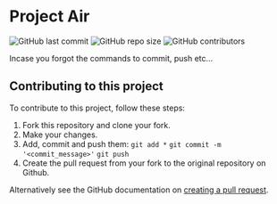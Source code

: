 # Project Air

![GitHub last commit](https://img.shields.io/github/last-commit/DrSteam1111/Project-Fruit)
![GitHub repo size](https://img.shields.io/github/repo-size/DrSteam1111/Project-Fruit)
![GitHub contributors](https://img.shields.io/github/contributors/DrSteam1111/Project-Fruit)

Incase you forgot the commands to commit, push etc...

## Contributing to this project
To contribute to this project, follow these steps:

1. Fork this repository and clone your fork.
2. Make your changes.
3. Add, commit and push them: `git add *` `git commit -m '<commit_message>'` `git push`
4. Create the pull request from your fork to the original repository on Github.

Alternatively see the GitHub documentation on [creating a pull request](https://help.github.com/en/github/collaborating-with-issues-and-pull-requests/creating-a-pull-request).

<!--

## Contributors

Thanks to the following people who have contributed to this project:

* [@seetee](https://github.com/seetee)

## Contact

If you want to contact me you can reach me on Twitter @alltinomit.

## License

![Code License](https://img.shields.io/github/license/axelekenberg/projectfruit)

-->
